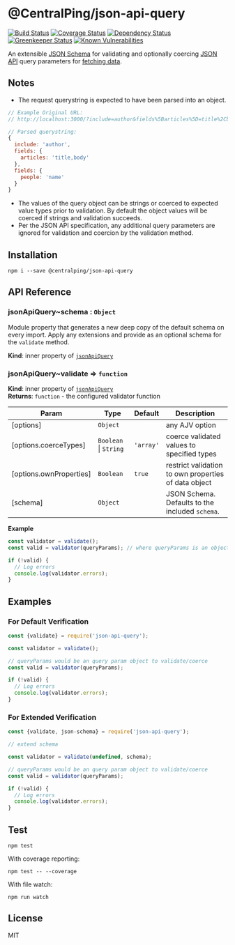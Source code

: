 # @CentralPing/json-api-query

[![Build Status](https://travis-ci.org/CentralPing/json-api-query.svg?branch=master)](https://travis-ci.org/CentralPing/json-api-query)
[![Coverage Status](https://coveralls.io/repos/github/CentralPing/json-api-query/badge.svg)](https://coveralls.io/github/CentralPing/json-api-query)
[![Dependency Status](https://david-dm.org/CentralPing/json-api-query.svg)](https://david-dm.org/CentralPing/json-api-query)
[![Greenkeeper Status](https://badges.greenkeeper.io/CentralPing/json-api-query.svg)](https://greenkeeper.io/)
[![Known Vulnerabilities](https://snyk.io/test/github/centralping/json-api-query/badge.svg)](https://snyk.io/test/github/centralping/json-api-query)

An extensible [JSON Schema](http://json-schema.org) for validating and optionally coercing [JSON API](http://jsonapi.org/) query parameters for [fetching data](http://jsonapi.org/format/#fetching).

## Notes

* The request querystring is expected to have been parsed into an object.
```js
// Example Original URL:
// http://localhost:3000/?include=author&fields%5Barticles%5D=title%2Cbody&fields%5Bpeople%5D=name

// Parsed querystring:
{
  include: 'author',
  fields: {
    articles: 'title,body'
  },
  fields: {
    people: 'name'
  }
}
```
* The values of the query object can be strings or coerced to expected value types prior to validation. By default the object values will be coerced if strings and validation succeeds.
* Per the JSON API specification, any additional query parameters are ignored for validation and coercion by the validation method.

## Installation

`npm i --save @centralping/json-api-query`

## API Reference

<a name="module_jsonApiQuery..schema"></a>

### jsonApiQuery~schema : <code>Object</code>
Module property that generates a new deep copy of the default schema on every import. Apply
any extensions and provide as an optional schema for the `validate`
method.

**Kind**: inner property of [<code>jsonApiQuery</code>](#module_jsonApiQuery)  
<a name="module_jsonApiQuery..validate"></a>

### jsonApiQuery~validate ⇒ <code>function</code>
**Kind**: inner property of [<code>jsonApiQuery</code>](#module_jsonApiQuery)  
**Returns**: <code>function</code> - the configured validator function  

| Param | Type | Default | Description |
| --- | --- | --- | --- |
| [options] | <code>Object</code> |  | any AJV option |
| [options.coerceTypes] | <code>Boolean</code> \| <code>String</code> | <code>&#x27;array&#x27;</code> | coerce validated values to specified types |
| [options.ownProperties] | <code>Boolean</code> | <code>true</code> | restrict validation to own properties of data object |
| [schema] | <code>Object</code> |  | JSON Schema. Defaults to the included `schema`. |

**Example**  
```js
const validator = validate();
const valid = validator(queryParams); // where queryParams is an object

if (!valid) {
  // Log errors
  console.log(validator.errors);
}
```

## Examples

### For Default Verification

```js
const {validate} = require('json-api-query');

const validator = validate();

// queryParams would be an query param object to validate/coerce
const valid = validator(queryParams);

if (!valid) {
  // Log errors
  console.log(validator.errors);
}
```

### For Extended Verification

```js
const {validate, json-schema} = require('json-api-query');

// extend schema

const validator = validate(undefined, schema);

// queryParams would be an query param object to validate/coerce
const valid = validator(queryParams);

if (!valid) {
  // Log errors
  console.log(validator.errors);
}
```

## Test

`npm test`

With coverage reporting:

`npm test -- --coverage`

With file watch:

`npm run watch`

## License

MIT
